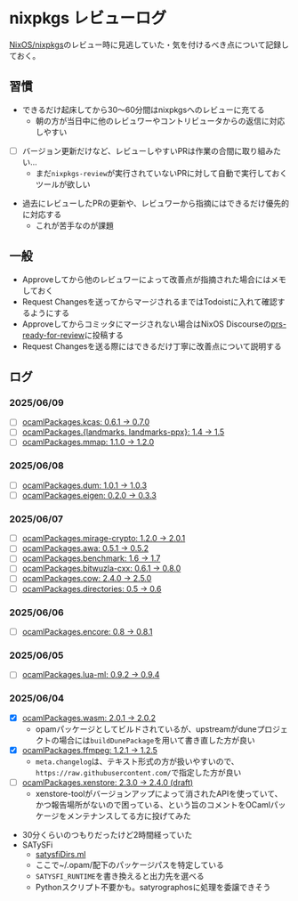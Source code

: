 # nixpkgs レビューログ
[NixOS/nixpkgs](https://github.com/NixOS/nixpkgs)のレビュー時に見逃していた・気を付けるべき点について記録しておく。

## 習慣
- できるだけ起床してから30〜60分間はnixpkgsへのレビューに充てる
    - 朝の方が当日中に他のレビュワーやコントリビュータからの返信に対応しやすい
- [ ] バージョン更新だけなど、レビューしやすいPRは作業の合間に取り組みたい...
    - まだ`nixpkgs-review`が実行されていないPRに対して自動で実行しておくツールが欲しい
- 過去にレビューしたPRの更新や、レビュワーから指摘にはできるだけ優先的に対応する
    - これが苦手なのが課題

## 一般
- Approveしてから他のレビュワーによって改善点が指摘された場合にはメモしておく
- Request Changesを送ってからマージされるまではTodoistに入れて確認するようにする
- Approveしてからコミッタにマージされない場合はNixOS Discourseの[prs-ready-for-review](https://discourse.nixos.org/t/prs-ready-for-review/3032)に投稿する
- Request Changesを送る際にはできるだけ丁寧に改善点について説明する

## ログ

### 2025/06/09
- [ ] [ocamlPackages.kcas: 0.6.1 -> 0.7.0](https://github.com/NixOS/nixpkgs/pull/415137)
- [ ] [ocamlPackages.{landmarks, landmarks-ppx}: 1.4 -> 1.5](https://github.com/NixOS/nixpkgs/pull/415138)
- [ ] [ocamlPackages.mmap: 1.1.0 -> 1.2.0](https://github.com/NixOS/nixpkgs/pull/415186)

### 2025/06/08
- [ ] [ocamlPackages.dum: 1.0.1 -> 1.0.3](https://github.com/NixOS/nixpkgs/pull/414913)
- [ ] [ocamlPackages.eigen: 0.2.0 -> 0.3.3](https://github.com/NixOS/nixpkgs/pull/414921)

### 2025/06/07
- [ ] [ocamlPackages.mirage-crypto: 1.2.0 -> 2.0.1](https://github.com/NixOS/nixpkgs/pull/414541)
- [ ] [ocamlPackages.awa: 0.5.1 -> 0.5.2](https://github.com/NixOS/nixpkgs/pull/414639)
- [ ] [ocamlPackages.benchmark: 1.6 -> 1.7](https://github.com/NixOS/nixpkgs/pull/414669)
- [ ] [ocamlPackages.bitwuzla-cxx: 0.6.1 -> 0.8.0](https://github.com/NixOS/nixpkgs/pull/414671)
- [ ] [ocamlPackages.cow: 2.4.0 -> 2.5.0](https://github.com/NixOS/nixpkgs/pull/414675)
- [ ] [ocamlPackages.directories: 0.5 -> 0.6](https://github.com/NixOS/nixpkgs/pull/414677)

### 2025/06/06
- [ ] [ocamlPackages.encore: 0.8 -> 0.8.1](https://github.com/NixOS/nixpkgs/pull/414532)

### 2025/06/05
- [ ] [ocamlPackages.lua-ml: 0.9.2 -> 0.9.4](https://github.com/NixOS/nixpkgs/pull/414245)

### 2025/06/04
- [x] [ocamlPackages.wasm: 2.0.1 -> 2.0.2](https://github.com/NixOS/nixpkgs/pull/413741)
    - opamパッケージとしてビルドされているが、upstreamがduneプロジェクトの場合には`buildDunePackage`を用いて書き直した方が良い
- [x] [ocamlPackages.ffmpeg: 1.2.1 -> 1.2.5](https://github.com/NixOS/nixpkgs/pull/413753)
    - `meta.changelog`は、テキスト形式の方が扱いやすいので、`https://raw.githubusercontent.com/`で指定した方が良い
- [ ] [ocamlPackages.xenstore: 2.3.0 -> 2.4.0 (draft)](https://github.com/NixOS/nixpkgs/pull/413745)
    - xenstore-toolがバージョンアップによって消されたAPIを使っていて、かつ報告場所がないので困っている、という旨のコメントをOCamlパッケージをメンテナンスしてる方に投げてみた
- 30分くらいのつもりだったけど2時間経っていた
- SATySFi
    - [satysfiDirs.ml](https://github.com/na4zagin3/satyrographos/blob/196244437adaf81d89b3081dd8a26a45e02d1b24/src/satysfi/satysfiDirs.ml#L31-L43)
    - ここで~/.opam/<ocaml-version>配下のパッケージパスを特定している
    - `SATYSFI_RUNTIME`を書き換えると出力先を選べる
    - Pythonスクリプト不要かも。satyrographosに処理を委譲できそう

